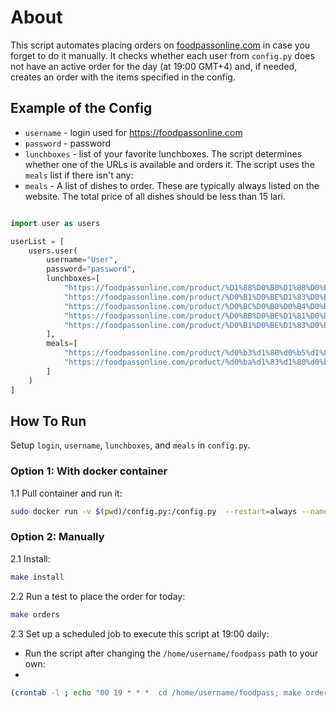 # About
This script automates placing orders on [foodpassonline.com](https://foodpassonline.com/) in case you forget to do it manually. 
It checks whether each user from `config.py` does not have an active order for the day (at 19:00 GMT+4) and, if needed, creates an order with the items specified in the config.

## Example of the Config

- `username`   - login used for https://foodpassonline.com
- `password`   - password 
- `lunchboxes` - list of your favorite lunchboxes. The script determines whether one of the URLs is available and orders it. The script uses the `meals` list if there isn't any:
- `meals`      -  A list of dishes to order. These are typically always listed on the website. The total price of all dishes should be less than 15 lari.
 
```PYTHON

import user as users

userList = [
    users.user(
        username="User",
        password="password",
        lunchboxes=[
            "https://foodpassonline.com/product/%D1%88%D0%B0%D1%88%D0%BB%D1%8B%D0%BA-%D0%B8%D0%B7-%D0%BB%D0%BE%D1%81%D0%BE%D1%81%D1%8F-%D1%80%D0%B8%D1%81-%D1%81-%D0%BE%D0%B2%D0%BE%D1%89%D0%B0%D0%BC%D0%B8-%D0%BB%D0%B8%D0%BC%D0%BE%D0%BD/",
            "https://foodpassonline.com/product/%D0%B1%D0%BE%D1%83%D0%BB-%D1%81-%D0%BA%D1%83%D1%80%D0%B8%D1%86%D0%B5%D0%B9-%D0%B8-%D1%80%D0%B8%D1%81%D0%BE%D0%BC/",
            "https://foodpassonline.com/product/%D0%BC%D0%B0%D0%B4%D0%B0%D0%BC-%D0%B1%D0%BE%D0%B2%D0%B0%D1%80%D0%B8-%D1%81%D0%B0%D0%BB%D0%B0%D1%82-%D0%B8%D0%B7-%D0%BA%D0%B0%D0%BF%D1%83%D1%81%D1%82%D1%8B/",
            "https://foodpassonline.com/product/%D0%BB%D0%BE%D1%81%D0%BE%D1%81%D1%8C-%D0%B2-%D1%81%D0%BE%D1%83%D1%81%D0%B5-%D1%80%D0%B8%D1%81-%D1%81-%D0%BE%D0%B2%D0%BE%D1%89%D0%B0%D0%BC%D0%B8-%D1%81%D0%B0%D0%BB%D0%B0%D1%82-%D0%B8%D0%B7-%D0%BA/",
            "https://foodpassonline.com/product/%D0%B1%D0%BE%D1%83%D0%BB-%D1%81-%D1%84%D0%B0%D0%BB%D0%B0%D1%84%D0%B5%D0%BB%D0%B5%D0%BC-%D0%B8-%D1%84%D0%B8%D1%80%D0%BC%D0%B5%D0%BD%D0%BD%D1%8B%D0%BC-%D1%81%D0%BE%D1%83%D1%81%D0%BE%D0%BC/"
        ],
        meals=[
            "https://foodpassonline.com/product/%d0%b3%d1%80%d0%b5%d1%87%d0%ba%d0%b0/",
            "https://foodpassonline.com/product/%d0%ba%d1%83%d1%80%d0%b8%d0%bd%d1%8b%d0%b9-%d1%88%d0%bd%d0%b8%d1%86%d0%b5%d0%bb%d1%8c/"
        ]
    )
]

```

## How To Run

Setup `login`, `username`, `lunchboxes`, and `meals` in `config.py`. 

### Option 1: With docker container

1.1 Pull container and run it:

```BASH
sudo docker run -v $(pwd)/config.py:/config.py  --restart=always --name=foodpass starrlucky/foodpass:foodpass_amd64
```

### Option 2: Manually

2.1 Install: 

```BASH 
make install
```

2.2
Run a test to place the order for today: 

```BASH 
make orders
```

2.3 Set up a scheduled job to execute this script at 19:00 daily:
- Run the script after changing the `/home/username/foodpass` path to your own:
- 
```BASH
(crontab -l ; echo "00 19 * * *  cd /home/username/foodpass; make orders") | crontab 

```
